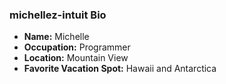 ### michellez-intuit Bio
- **Name:** Michelle
- **Occupation:** Programmer
- **Location:** Mountain View
- **Favorite Vacation Spot:** Hawaii and Antarctica
